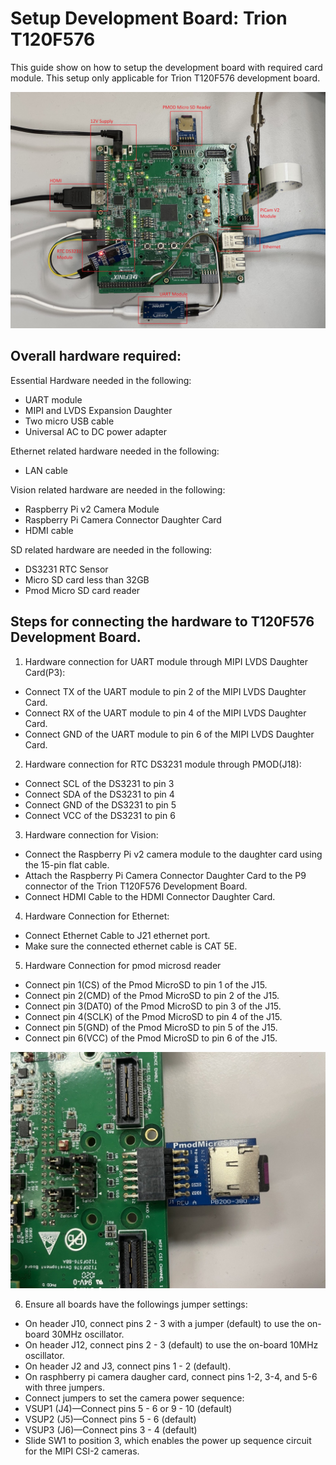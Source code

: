 # Setup Development Board: Trion T120F576

This guide show on how to setup the development board with required card module. This setup only applicable for Trion T120F576 development board.

![setup-t120f576.jpeg](../images/setup-t120f576.jpeg)

## Overall hardware required: 
Essential Hardware needed in the following:
- UART module
- MIPI and LVDS Expansion Daughter
- Two micro USB cable
- Universal AC to DC power adapter

Ethernet related hardware needed in the following:
- LAN cable

Vision related hardware are needed in the following:
- Raspberry Pi v2 Camera Module
- Raspberry Pi Camera Connector Daughter Card
- HDMI cable

SD related hardware are needed in the following:
- DS3231 RTC Sensor
- Micro SD card less than 32GB
- Pmod Micro SD card reader

## Steps for connecting the hardware to T120F576 Development Board. 
1. Hardware connection for UART module through MIPI LVDS Daughter Card(P3): 
* Connect TX of the UART module to pin 2 of the MIPI LVDS Daughter Card.
* Connect RX of the UART module to pin 4 of the MIPI LVDS Daughter Card.
* Connect GND of the UART module to pin 6 of the MIPI LVDS Daughter Card.

2. Hardware connection for RTC DS3231 module through PMOD(J18): 
* Connect SCL of the DS3231 to pin 3
* Connect SDA of the DS3231 to pin 4 
* Connect GND of the DS3231 to pin 5 
* Connect VCC of the DS3231 to pin 6 

3. Hardware connection for Vision:
* Connect the Raspberry Pi v2 camera module to the daughter card using the 15-pin flat cable.
* Attach the Raspberry Pi Camera Connector Daughter Card to the P9 connector of the Trion T120F576 Development Board.
* Connect HDMI Cable to the HDMI Connector Daughter Card.

4. Hardware Connection for Ethernet:
* Connect Ethernet Cable to J21 ethernet port.
* Make sure the connected ethernet cable is CAT 5E. 

5. Hardware Connection for pmod microsd reader 
* Connect pin 1(CS) of the Pmod MicroSD to pin 1 of the J15.
* Connect pin 2(CMD) of the Pmod MicroSD to pin 2 of the J15.
* Connect pin 3(DAT0) of the Pmod MicroSD to pin 3 of the J15.
* Connect pin 4(SCLK) of the Pmod MicroSD to pin 4 of the J15.
* Connect pin 5(GND) of the Pmod MicroSD to pin 5 of the J15.
* Connect pin 6(VCC) of the Pmod MicroSD to pin 6 of the J15.

![setup-sd.jpeg](../images/setup-sd.jpeg)

6. Ensure all boards have the followings jumper settings:
* On header J10, connect pins 2 - 3 with a jumper (default) to use the on-board 30MHz oscillator.
* On header J12, connect pins 2 - 3 (default) to use the on-board 10MHz oscillator.
* On header J2 and J3, connect pins 1 - 2 (default).
* On rasphberry pi camera daugher card, connect pins 1-2, 3-4, and 5-6 with three jumpers. 
* Connect jumpers to set the camera power sequence:
 * VSUP1 (J4)—Connect pins 5 - 6 or 9 - 10 (default)
 * VSUP2 (J5)—Connect pins 5 - 6 (default)
 * VSUP3 (J6)—Connect pins 3 - 4 (default)
* Slide SW1 to position 3, which enables the power up sequence circuit for the MIPI CSI-2 cameras.